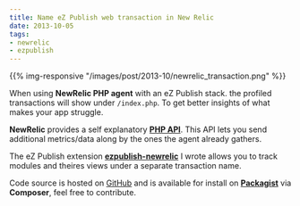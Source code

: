 ```yaml
---
title: Name eZ Publish web transaction in New Relic
date: 2013-10-05
tags:
- newrelic
- ezpublish
---
```


{{% img-responsive "/images/post/2013-10/newrelic_transaction.png" %}}

When using **NewRelic PHP agent** with an eZ Publish stack. the profiled transactions will show under `/index.php`. To get better insights of what makes your app struggle.
<!--more-->
**NewRelic** provides a self explanatory [**PHP API**](https://docs.newrelic.com/docs/php/the-php-api). This API lets you send additional metrics/data along by the ones the agent already gathers.

The eZ Publish extension [**ezpublish-newrelic**](https://github.com/killerwolf/ezpublish-newrelic) I wrote allows you to track modules and theires views under a separate transaction name. 

Code source is hosted on [GitHub](https://github.com/killerwolf/ezpublish-newrelic) and is available for install on [**Packagist**](https://packagist.org/packages/killerwolf/ezpublish-newrelic) via **Composer**, feel free to contribute.
